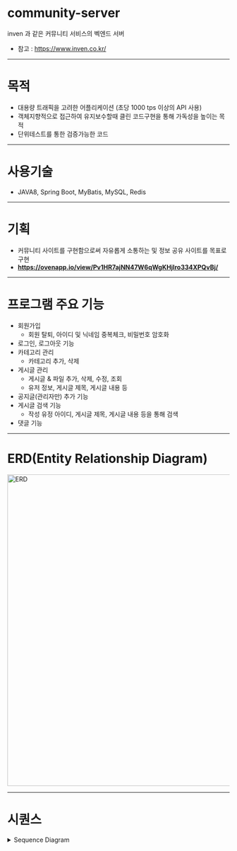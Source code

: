 # community-server
inven 과 같은 커뮤니티 서비스의 벡엔드 서버
- 참고 : https://www.inven.co.kr/

---
# 목적
- 대용량 트래픽을 고려한 어플리케이션 (초당 1000 tps 이상의 API 사용)
- 객체지향적으로 접근하여 유지보수할때 클린 코드구현을 통해 가독성을 높이는 목적
- 단위테스트를 통한 검증가능한 코드

---
# 사용기술
- JAVA8, Spring Boot, MyBatis, MySQL, Redis

---
# 기획
- 커뮤니티 사이트를 구현함으로써 자유롭게 소통하는 및 정보 공유 사이트를 목표로 구현
- ****https://ovenapp.io/view/Pv1HR7ajNN47W6qWgKHjIro334XPQvBj/****

---
# 프로그램 주요 기능
- 회원가입
  - 회원 탈퇴, 아이디 및 닉네임 중복체크, 비밀번호 암호화
- 로그인, 로그아웃 기능
- 카테고리 관리
  - 카테고리 추가, 삭제
- 게시글 관리
  - 게시글 & 파일 추가, 삭제, 수정, 조회
  - 유저 정보, 게시글 제목, 게시글 내용 등
- 공지글(관리자만) 추가 기능
- 게시글 검색 기능
  - 작성 유정 아이디, 게시글 제목, 게시글 내용 등을 통해 검색
- 댓글 기능


---
# ERD(Entity Relationship Diagram)
<img width="704" alt="ERD" src="https://user-images.githubusercontent.com/75170367/205051107-97f36259-f782-423d-a3cc-ca9ca6985b7b.png">

---
# 시퀀스
<details><summary>Sequence Diagram</summary>

## 회원가입
![회원가입](https://user-images.githubusercontent.com/75170367/204241015-42fee152-2938-4e7c-8014-8f7664cd955a.jpg)

## 로그인
![로그인](https://user-images.githubusercontent.com/75170367/204241296-ab0a5f18-053f-41ca-aebe-4011c6830d72.jpg)

## 로그아웃
![로그아웃](https://user-images.githubusercontent.com/75170367/204241327-56cb2cb7-547a-4ef7-a56c-5f9c09c066aa.jpg)

## 회원탈퇴
![회원탈퇴](https://user-images.githubusercontent.com/75170367/204241275-5d721efc-4e07-4ce9-b212-133ce3234f9e.jpg)

<!-- ## 카테고리 추가
## 카테고리 삭제
## 게시글 추가
## 게시글 삭제
## 게시글 수정
## 게시글 조회
## 공지 게시글 추가
## 게시글 검색
## 댓글 기능 -->
</details>
